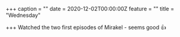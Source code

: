 +++
caption = ""
date = 2020-12-02T00:00:00Z
feature = ""
title = "Wednesday"

+++
Watched the two first episodes of Mirakel - seems good 👍